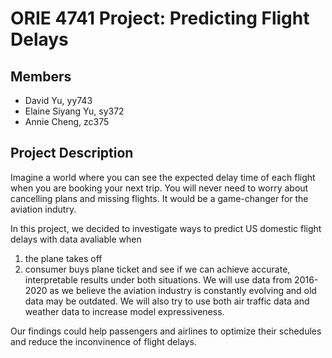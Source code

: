 # ORIE 4741 Project: Predicting Flight Delays
## Members
- David Yu, yy743
- Elaine Siyang Yu, sy372
- Annie Cheng, zc375
## Project Description
Imagine a world where you can see the expected delay time of each flight when you are booking your next trip. You will never need to worry about cancelling plans and missing flights. It would be a game-changer for the aviation indutry.

In this project, we decided to investigate ways to predict US domestic flight delays with data avaliable when
1. the plane takes off
2. consumer buys plane ticket
and see if we can achieve accurate, interpretable results under both situations. We will use data from 2016-2020 as we believe the aviation industry is constantly evolving and old data may be outdated. We will also try to use both air traffic data and weather data to increase model expressiveness.

Our findings could help passengers and airlines to optimize their schedules and reduce the inconvinence of flight delays.

